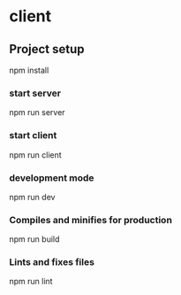 # client

## Project setup

npm install

### start server

npm run server

### start client

npm run client

### development mode

npm run dev

### Compiles and minifies for production

npm run build

### Lints and fixes files

npm run lint

